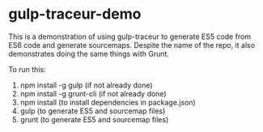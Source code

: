 gulp-traceur-demo
=================

This is a demonstration of using gulp-traceur to generate ES5 code from ES6 code and generate sourcemaps.
Despite the name of the repo, it also demonstrates doing the same things with Grunt.

To run this:

1. npm install -g gulp (if not already done)
2. npm install -g grunt-cli (if not already done)
3. npm install (to install dependencies in package.json)
4. gulp (to generate ES5 and sourcemap files)
5. grunt (to generate ES5 and sourcemap files)
